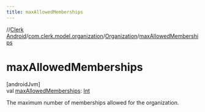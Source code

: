 ```yaml
---
title: maxAllowedMemberships
---
```

//[Clerk Android](../../../index.html)/[com.clerk.model.organization](../index.html)/[Organization](index.html)/[maxAllowedMemberships](max-allowed-memberships.html)



# maxAllowedMemberships



[androidJvm]\
val [maxAllowedMemberships](max-allowed-memberships.html): [Int](https://kotlinlang.org/api/latest/jvm/stdlib/kotlin-stdlib/kotlin/-int/index.html)



The maximum number of memberships allowed for the organization.




